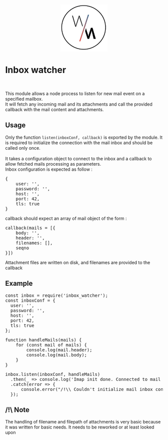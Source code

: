 
<p align="center">
	<img width="150" height="150" src="https://raw.githubusercontent.com/newmips/newmips/dev/public/img/FAVICON-GRAND-01.png">
</p>

# Inbox watcher
<br>

This module allows a node process to listen for new mail event on a specified mailbox.
<br>
It will fetch any incoming mail and its attachments and call the provided callback with the mail content and attachments.
<br>

## Usage

Only the function `listen(inboxConf, callback)` is exported by the module. It is required to initialize the connection with the mail inbox and should be called only once.
<br><br>
It takes a configuration object to connect to the inbox and a callback to allow fetched mails processing as parameters.
<br>
Inbox configuration is expected as follow :
<pre>
{
	user: '',
    password: '',
    host: '',
    port: 42,
    tls: true
}
</pre>

callback should expect an array of mail object of the form :
<pre>
callback(mails = [{
    body: '',
    header: '',
    filenames: [],
    seqno
}])
</pre>
Attachment files are written on disk, and filenames are provided to the callback

## Example

<pre>
const inbox = require('inbox_watcher');
const inboxConf = {
  user: '',
  password: '',
  host: '',
  port: 42,
  tls: true
};
</pre>

<pre>
function handleMails(mails) {
	for (const mail of mails) {
		console.log(mail.header);
		console.log(mail.body);
	}
}
</pre>
<pre>
inbox.listen(inboxConf, handleMails)
  .then(_ => console.log('Imap init done. Connected to mail inbox.'))
  .catch(error => {
      console.error("/!\\ Couldn't initialize mail inbox connection /!\\");
  });
</pre>

## /!\ Note

The handling of filename and filepath of attachments is very basic because it was written for basic needs. It needs to be reworked or at least looked upon